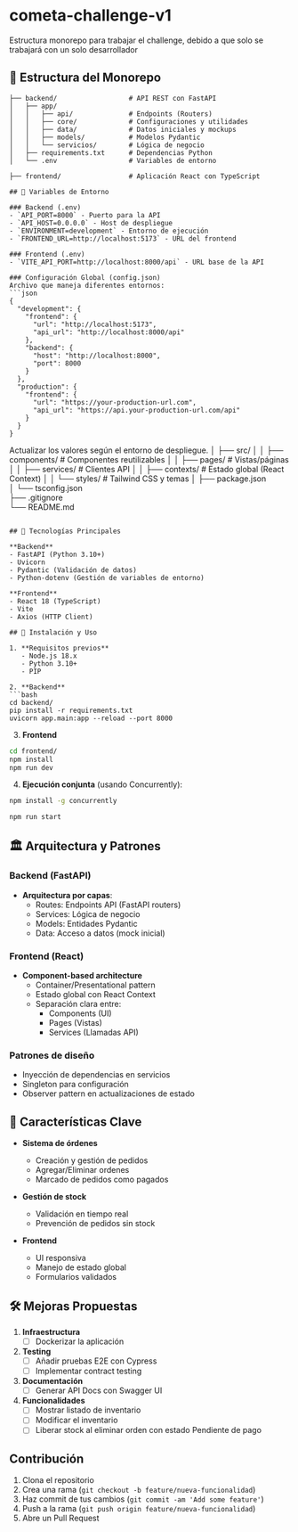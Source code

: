 # cometa-challenge-v1

Estructura monorepo para trabajar el challenge, debido a que solo se trabajará con un solo desarrollador

## 📂 Estructura del Monorepo

```
├── backend/                  # API REST con FastAPI
│   ├── app/                  
│   │   ├── api/              # Endpoints (Routers)
│   │   ├── core/             # Configuraciones y utilidades
│   │   ├── data/             # Datos iniciales y mockups
│   │   ├── models/           # Modelos Pydantic
│   │   └── servicios/        # Lógica de negocio
│   ├── requirements.txt      # Dependencias Python
│   └── .env                  # Variables de entorno

├── frontend/                 # Aplicación React con TypeScript

## 🔧 Variables de Entorno

### Backend (.env)
- `API_PORT=8000` - Puerto para la API
- `API_HOST=0.0.0.0` - Host de despliegue
- `ENVIRONMENT=development` - Entorno de ejecución
- `FRONTEND_URL=http://localhost:5173` - URL del frontend

### Frontend (.env)
- `VITE_API_PORT=http://localhost:8000/api` - URL base de la API

### Configuración Global (config.json)
Archivo que maneja diferentes entornos:
```json
{
  "development": {
    "frontend": {
      "url": "http://localhost:5173",
      "api_url": "http://localhost:8000/api"
    },
    "backend": {
      "host": "http://localhost:8000",
      "port": 8000
    }
  },
  "production": {
    "frontend": {
      "url": "https://your-production-url.com",
      "api_url": "https://api.your-production-url.com/api"
    }
  }
}
```
Actualizar los valores según el entorno de despliegue.
│   ├── src/
│   │   ├── components/       # Componentes reutilizables
│   │   ├── pages/            # Vistas/páginas
│   │   ├── services/         # Clientes API
│   │   ├── contexts/         # Estado global (React Context)
│   │   └── styles/           # Tailwind CSS y temas
│   ├── package.json          
│   └── tsconfig.json         
├── .gitignore                
└── README.md                
```

## 🚀 Tecnologías Principales

**Backend**
- FastAPI (Python 3.10+)
- Uvicorn
- Pydantic (Validación de datos)
- Python-dotenv (Gestión de variables de entorno)

**Frontend**
- React 18 (TypeScript)
- Vite
- Axios (HTTP Client)

## 🔧 Instalación y Uso

1. **Requisitos previos**
   - Node.js 18.x
   - Python 3.10+
   - PIP

2. **Backend**
```bash
cd backend/
pip install -r requirements.txt
uvicorn app.main:app --reload --port 8000
```

3. **Frontend**
```bash
cd frontend/
npm install
npm run dev
```

4. **Ejecución conjunta** (usando Concurrently):
```bash
npm install -g concurrently

npm run start
```
## 🏛️ Arquitectura y Patrones

### Backend (FastAPI)
- **Arquitectura por capas**:
  - Routes: Endpoints API (FastAPI routers)
  - Services: Lógica de negocio
  - Models: Entidades Pydantic
  - Data: Acceso a datos (mock inicial)

### Frontend (React)
- **Component-based architecture**
  - Container/Presentational pattern
  - Estado global con React Context
  - Separación clara entre:
    - Components (UI)
    - Pages (Vistas)
    - Services (Llamadas API)

### Patrones de diseño
- Inyección de dependencias en servicios
- Singleton para configuración
- Observer pattern en actualizaciones de estado

## 🌟 Características Clave

- **Sistema de órdenes**
  - Creación y gestión de pedidos
  - Agregar/Eliminar ordenes
  - Marcado de pedidos como pagados

- **Gestión de stock**
  - Validación en tiempo real
  - Prevención de pedidos sin stock

- **Frontend**
  - UI responsiva
  - Manejo de estado global
  - Formularios validados

## 🛠 Mejoras Propuestas

1. **Infraestructura**
   - [ ] Dockerizar la aplicación

2. **Testing**
   - [ ] Añadir pruebas E2E con Cypress
   - [ ] Implementar contract testing

3. **Documentación**
   - [ ] Generar API Docs con Swagger UI

4. **Funcionalidades**
   - [ ] Mostrar listado de inventario
   - [ ] Modificar el inventario
   - [ ] Liberar stock al eliminar orden con estado Pendiente de pago

## Contribución

1. Clona el repositorio
2. Crea una rama (`git checkout -b feature/nueva-funcionalidad`)
3. Haz commit de tus cambios (`git commit -am 'Add some feature'`)
4. Push a la rama (`git push origin feature/nueva-funcionalidad`)
5. Abre un Pull Request